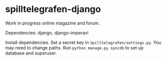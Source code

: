 spilltelegrafen-django
======================

Work in progress online magazine and forum.

Dependencies: django, django-imperavi

Install dependencies. Set a secret key in `Spilltelegrafen/settings.py`. You may need to change paths. Run `python manage.py syncdb` to set up database and superuser.